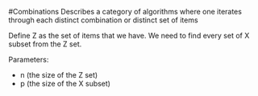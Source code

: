 #Combinations
Describes a category of algorithms where one iterates through each distinct combination or distinct set of items

Define Z as the set of items that we have. We need to find every set of X subset from the Z set.

Parameters:
+ n (the size of the Z set)
+ p (the size of the X subset)
